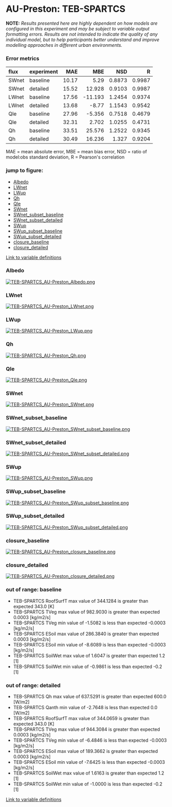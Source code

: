 # AU-Preston: TEB-SPARTCS

**NOTE:** *Results presented here are highly dependent on how models are configured in this experiment and may be subject to variable output formatting errors. Results are not intended to indicate the quality of any individual model, but to help participants better understand and improve modelling approaches in different urban environments.*

### Error metrics

| flux   | experiment   |   MAE |     MBE |    NSD |      R |
|:-------|:-------------|------:|--------:|-------:|-------:|
| SWnet  | baseline     | 10.17 |   5.29  | 0.8873 | 0.9987 |
| SWnet  | detailed     | 15.52 |  12.928 | 0.9103 | 0.9987 |
| LWnet  | baseline     | 17.56 | -11.193 | 1.2454 | 0.9374 |
| LWnet  | detailed     | 13.68 |  -8.77  | 1.1543 | 0.9542 |
| Qle    | baseline     | 27.96 |  -5.356 | 0.7518 | 0.4679 |
| Qle    | detailed     | 32.31 |   2.702 | 1.0255 | 0.4731 |
| Qh     | baseline     | 33.51 |  25.576 | 1.2522 | 0.9345 |
| Qh     | detailed     | 30.49 |  16.236 | 1.327  | 0.9204 |

MAE = mean absolute error, MBE = mean bias error, NSD = ratio of model:obs standard deviation, R = Pearson's correlation

### jump to figure:
 - [Albedo](#albedo)
 - [LWnet](#lwnet)
 - [LWup](#lwup)
 - [Qh](#qh)
 - [Qle](#qle)
 - [SWnet](#swnet)
 - [SWnet_subset_baseline](#swnet_subset_baseline)
 - [SWnet_subset_detailed](#swnet_subset_detailed)
 - [SWup](#swup)
 - [SWup_subset_baseline](#swup_subset_baseline)
 - [SWup_subset_detailed](#swup_subset_detailed)
 - [closure_baseline](#closure_baseline)
 - [closure_detailed](#closure_detailed)

[Link to variable definitions](variable_definitions.md)

### <a name="albedo"></a>Albedo
[![TEB-SPARTCS_AU-Preston_Albedo.png](TEB-SPARTCS_AU-Preston_Albedo.png)](TEB-SPARTCS_AU-Preston_Albedo.png)

### <a name="lwnet"></a>LWnet
[![TEB-SPARTCS_AU-Preston_LWnet.png](TEB-SPARTCS_AU-Preston_LWnet.png)](TEB-SPARTCS_AU-Preston_LWnet.png)

### <a name="lwup"></a>LWup
[![TEB-SPARTCS_AU-Preston_LWup.png](TEB-SPARTCS_AU-Preston_LWup.png)](TEB-SPARTCS_AU-Preston_LWup.png)

### <a name="qh"></a>Qh
[![TEB-SPARTCS_AU-Preston_Qh.png](TEB-SPARTCS_AU-Preston_Qh.png)](TEB-SPARTCS_AU-Preston_Qh.png)

### <a name="qle"></a>Qle
[![TEB-SPARTCS_AU-Preston_Qle.png](TEB-SPARTCS_AU-Preston_Qle.png)](TEB-SPARTCS_AU-Preston_Qle.png)

### <a name="swnet"></a>SWnet
[![TEB-SPARTCS_AU-Preston_SWnet.png](TEB-SPARTCS_AU-Preston_SWnet.png)](TEB-SPARTCS_AU-Preston_SWnet.png)

### <a name="swnet_subset_baseline"></a>SWnet_subset_baseline
[![TEB-SPARTCS_AU-Preston_SWnet_subset_baseline.png](TEB-SPARTCS_AU-Preston_SWnet_subset_baseline.png)](TEB-SPARTCS_AU-Preston_SWnet_subset_baseline.png)

### <a name="swnet_subset_detailed"></a>SWnet_subset_detailed
[![TEB-SPARTCS_AU-Preston_SWnet_subset_detailed.png](TEB-SPARTCS_AU-Preston_SWnet_subset_detailed.png)](TEB-SPARTCS_AU-Preston_SWnet_subset_detailed.png)

### <a name="swup"></a>SWup
[![TEB-SPARTCS_AU-Preston_SWup.png](TEB-SPARTCS_AU-Preston_SWup.png)](TEB-SPARTCS_AU-Preston_SWup.png)

### <a name="swup_subset_baseline"></a>SWup_subset_baseline
[![TEB-SPARTCS_AU-Preston_SWup_subset_baseline.png](TEB-SPARTCS_AU-Preston_SWup_subset_baseline.png)](TEB-SPARTCS_AU-Preston_SWup_subset_baseline.png)

### <a name="swup_subset_detailed"></a>SWup_subset_detailed
[![TEB-SPARTCS_AU-Preston_SWup_subset_detailed.png](TEB-SPARTCS_AU-Preston_SWup_subset_detailed.png)](TEB-SPARTCS_AU-Preston_SWup_subset_detailed.png)

### <a name="closure_baseline"></a>closure_baseline
[![TEB-SPARTCS_AU-Preston_closure_baseline.png](TEB-SPARTCS_AU-Preston_closure_baseline.png)](TEB-SPARTCS_AU-Preston_closure_baseline.png)

### <a name="closure_detailed"></a>closure_detailed
[![TEB-SPARTCS_AU-Preston_closure_detailed.png](TEB-SPARTCS_AU-Preston_closure_detailed.png)](TEB-SPARTCS_AU-Preston_closure_detailed.png)

### out of range: baseline

 - TEB-SPARTCS RoofSurfT max value of 344.1284 is greater than expected 343.0 [K]
 - TEB-SPARTCS TVeg max value of 982.9030 is greater than expected 0.0003 [kg/m2/s]
 - TEB-SPARTCS TVeg min value of -1.5082 is less than expected -0.0003 [kg/m2/s]
 - TEB-SPARTCS ESoil max value of 286.3840 is greater than expected 0.0003 [kg/m2/s]
 - TEB-SPARTCS ESoil min value of -8.6089 is less than expected -0.0003 [kg/m2/s]
 - TEB-SPARTCS SoilWet max value of 1.6047 is greater than expected 1.2 [1]
 - TEB-SPARTCS SoilWet min value of -0.9861 is less than expected -0.2 [1]

### out of range: detailed

 - TEB-SPARTCS Qh max value of 637.5291 is greater than expected 600.0 [W/m2]
 - TEB-SPARTCS Qanth min value of -2.7648 is less than expected 0.0 [W/m2]
 - TEB-SPARTCS RoofSurfT max value of 344.0659 is greater than expected 343.0 [K]
 - TEB-SPARTCS TVeg max value of 944.3084 is greater than expected 0.0003 [kg/m2/s]
 - TEB-SPARTCS TVeg min value of -6.4846 is less than expected -0.0003 [kg/m2/s]
 - TEB-SPARTCS ESoil max value of 189.3662 is greater than expected 0.0003 [kg/m2/s]
 - TEB-SPARTCS ESoil min value of -7.6425 is less than expected -0.0003 [kg/m2/s]
 - TEB-SPARTCS SoilWet max value of 1.6163 is greater than expected 1.2 [1]
 - TEB-SPARTCS SoilWet min value of -1.0000 is less than expected -0.2 [1]


[Link to variable definitions](variable_definitions.md)

